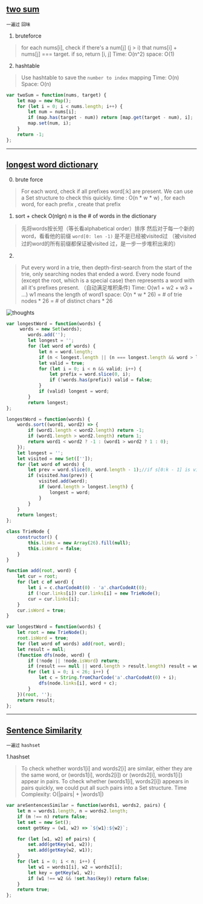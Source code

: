 ## [two sum](https://leetcode.com/problems/two-sum/description/)
`一遍过` `回味`

1. bruteforce
> for each nums[i], check if there's a num[j] (j > i) that nums[i] + nums[j] === target.
> if so, return [i, j]
> Time: O(n^2)
> space: O(1)

2. hashtable
> Use hashtable to save the `number to index` mapping
> Time: O(n)
> Space: O(n)

```javascript
var twoSum = function(nums, target) {
    let map = new Map();
    for (let i = 0; i < nums.length; i++) {
        let num = nums[i];
        if (map.has(target - num)) return [map.get(target - num), i];
        map.set(num, i);
    }
    return -1;
};
```
---
## [longest word dictionary](https://leetcode.com/problems/longest-word-in-dictionary/description/)

0. brute force
> For each word, check if all prefixes word[:k] are present. We can use a Set structure to check this quickly.
> time : O(n * w * w) , for each word, for each prefix , create that prefix

1. sort + check O(nlgn) n is the # of words in the dictionary
> 先将words按长短（等长看alphabetical order）排序
> 然后对于每一个新的word，看看他的前缀 `word[0: len -1)` 是不是已经被visited过 （被visited 过的word的所有前缀都保证被visited 过，是一步一步堆积出来的）

2.
> Put every word in a trie, then depth-first-search from the start of the trie, only searching nodes that ended a word. Every node found (except the root, which is a special case) then represents a word with all it's prefixes present. （自动满足堆积条件)
> Time: O(w1 + w2 + w3 + ...) w1 means the length of word1
> space: O(n * w * 26) = # of trie nodes * 26 = # of distinct chars * 26

![thoughts](http://zxi.mytechroad.com/blog/wp-content/uploads/2017/11/720-ep109.png)

```javascript
var longestWord = function(words) {
     words = new Set(words);
        words.add('');
        let longest = '';
        for (let word of words) {
            let n = word.length;
            if (n < longest.length || (n === longest.length && word > longest)) continue;//pruning
            let valid = true;
            for (let i = 0; i < n && valid; i++) {
                let prefix = word.slice(0, i);
                if (!words.has(prefix)) valid = false;
            }
            if (valid) longest = word;
        }
        return longest;
};

longestWord = function(words) {
    words.sort((word1, word2) => {
        if (word1.length < word2.length) return -1;
        if (word1.length > word2.length) return 1;
        return word1 < word2 ? -1 : (word1 > word2 ? 1 : 0);
    });
    let longest = '';
    let visited = new Set(['']);
    for (let word of words) {
        let prev = word.slice(0, word.length - 1);//if s[0:k - 1] is visited, all the previous substring must be visited as well
        if (visited.has(prev)) {
            visited.add(word);
            if (word.length > longest.length) {
                longest = word;
            }
        }
    }
    return longest;
};

class TrieNode {
    constructor() {
        this.links = new Array(26).fill(null);
        this.isWord = false;
    }
}

function add(root, word) {
    let cur = root;
    for (let c of word) {
        let i = c.charCodeAt(0) - 'a'.charCodeAt(0);
        if (!cur.links[i]) cur.links[i] = new TrieNode();
        cur = cur.links[i];
    }
    cur.isWord = true;
}

var longestWord = function(words) {
    let root = new TrieNode();
    root.isWord = true;
    for (let word of words) add(root, word);
    let result = null;
    (function dfs(node, word) {
        if (!node || !node.isWord) return;
        if (result === null || word.length > result.length) result = word;
        for (let i = 0; i < 26; i++) {
            let c = String.fromCharCode('a'.charCodeAt(0) + i);
            dfs(node.links[i], word + c);
        }
    })(root, '');
    return result;
};
```
---
## [Sentence Similarity](https://leetcode.com/problems/sentence-similarity/description/)
`一遍过` `hashset`

1.hashset
> To check whether words1[i] and words2[i] are similar, either they are the same word, or (words1[i], words2[i]) or (words2[i], words1[i]) appear in pairs.
> To check whether (words1[i], words2[i]) appears in pairs quickly, we could put all such pairs into a Set structure.
> Time Complexity:  O(|pairs| + |words1|)

```javascript
var areSentencesSimilar = function(words1, words2, pairs) {
    let m = words1.length, n = words2.length;
    if (m !== n) return false;
    let set = new Set();
    const getKey = (w1, w2) => `${w1}:${w2}`;

    for (let [w1, w2] of pairs) {
        set.add(getKey(w1, w2));
        set.add(getKey(w2, w1));
    }
    for (let i = 0; i < n; i++) {
        let w1 = words1[i], w2 = words2[i];
        let key = getKey(w1, w2);
        if (w1 !== w2 && !set.has(key)) return false;
    }
    return true;
};
```
